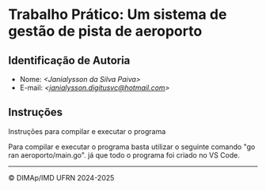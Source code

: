 # Trabalho Prático: Um sistema de gestão de pista de aeroporto

## Identificação de Autoria

- Nome: *\<Janialysson da Silva Paiva>*
- E-mail: *\<janialysson.digitusvc@hotmail.com>*

## Instruções

Instruções para compilar e executar o programa

Para compilar e executar o programa basta utilizar o seguinte comando "go ran aeroporto/main.go". já que todo o programa foi criado no VS Code.

--------
&copy; DIMAp/IMD UFRN 2024-2025
